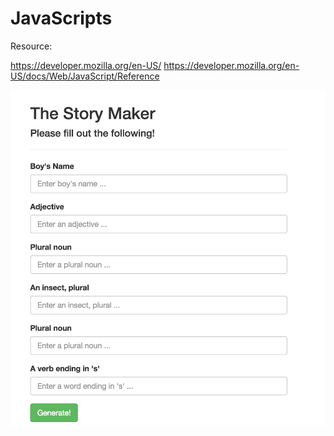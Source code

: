 # JavaScripts

Resource:

https://developer.mozilla.org/en-US/
https://developer.mozilla.org/en-US/docs/Web/JavaScript/Reference


![alt tag](https://raw.githubusercontent.com/RizAli/JavaScripts/master/images/Mad_lib_home.png)

